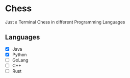# Chess 

Just a Terminal Chess in different Programming Languages

## Languages 

- [x] Java
- [x] Python
- [ ] GoLang
- [ ] C++
- [ ] Rust 
